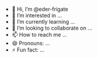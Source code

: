 - 👋 Hi, I’m @eder-frigate
- 👀 I’m interested in ...
- 🌱 I’m currently learning ...
- 💞️ I’m looking to collaborate on ...
- 📫 How to reach me ...
- 😄 Pronouns: ...
- ⚡ Fun fact: ...

<!---
eder-frigate/eder-frigate is a ✨ special ✨ repository because its `README.md` (this file) appears on your GitHub profile.
You can click the Preview link to take a look at your changes.
--->
